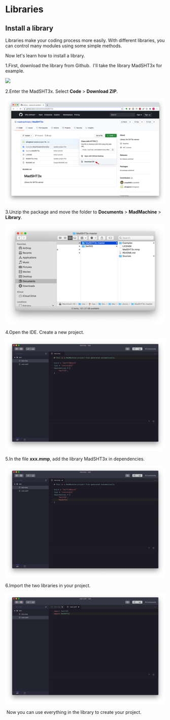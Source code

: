 # Libraries

## Install a library

Libraries make your coding process more easily. With different libraries, you can control many modules using some simple methods. ‌ ‌

Now let's learn how to install a library.

1.First, download the library from Github. ‌ I'll take the library MadSHT3x for example.

![](https://lh4.googleusercontent.com/KJ1PE96giDLhXdQjMLY-a0jfRBlzjo4EgGHpDIjaGCOpK69VJghs9Jf3IcOujULTk2mzToyt-h55_ICv4Iq0rihzmBu-O63m554K4l8-l1zMkOT6GElrI23VAhDd2NMbSvVxYquj)

2.Enter the MadSHT3x. Select **Code** &gt; **Download ZIP**.

![](../.gitbook/assets/1.jpg)

3.Unzip the package and move the folder to **Documents** &gt; **MadMachine** &gt; **Library**.

![](../.gitbook/assets/2.jpg)

4.Open the IDE. Create a new project.

![](../.gitbook/assets/3.jpg)

5.In the file **xxx.mmp**, add the library MadSHT3x in dependencies. ‌

![](../.gitbook/assets/4.jpg)

6.Import the two libraries in your project.

![](../.gitbook/assets/5.jpg)

‌ Now you can use everything in the library to create your project.

